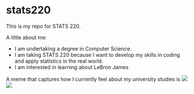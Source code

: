 # stats220

This is my repo for STATS 220. 

A little about me:

- I am undertaking a degree in Computer Science.
- I am taking STATS 220 because I want to develop my skills in coding and apply statistics in the real world.
- I am interested in learning about LeBron James

A meme that captures how I currently feel about my university studies is ![](https://c.tenor.com/8druEACXtX8AAAAd/tenor.gif)
![](https://tenor.com/du7cg3ne9dH.gif)
